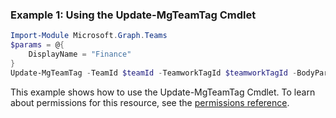 ### Example 1: Using the Update-MgTeamTag Cmdlet
```powershell
Import-Module Microsoft.Graph.Teams
$params = @{
	DisplayName = "Finance"
}
Update-MgTeamTag -TeamId $teamId -TeamworkTagId $teamworkTagId -BodyParameter $params
```
This example shows how to use the Update-MgTeamTag Cmdlet.
To learn about permissions for this resource, see the [permissions reference](/graph/permissions-reference).
